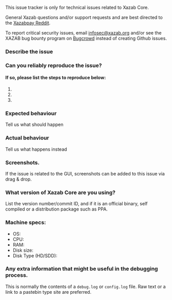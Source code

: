 <!--- Remove sections that do not apply -->

This issue tracker is only for technical issues related to Xazab Core.

General Xazab questions and/or support requests and are best directed to the [Xazabpay Reddit](https://www.reddit.com/r/xazab/).

To report critical security issues, email infosec@xazab.org and/or see the XAZAB bug bounty program on [Bugcrowd](https://bugcrowd.com/xazabdigitalcash) instead of creating Github issues.

### Describe the issue

### Can you reliably reproduce the issue?
#### If so, please list the steps to reproduce below:
1.
2.
3.

### Expected behaviour
Tell us what should happen

### Actual behaviour
Tell us what happens instead

### Screenshots.
If the issue is related to the GUI, screenshots can be added to this issue via drag & drop.

### What version of Xazab Core are you using?
List the version number/commit ID, and if it is an official binary, self compiled or a distribution package such as PPA.

### Machine specs:
- OS:
- CPU:
- RAM:
- Disk size:
- Disk Type (HD/SDD):

### Any extra information that might be useful in the debugging process.
This is normally the contents of a `debug.log` or `config.log` file. Raw text or a link to a pastebin type site are preferred.
